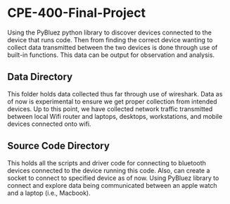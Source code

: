 # CPE-400-Final-Project

Using the PyBluez python library to discover devices connected to the device that runs code.
Then from finding the correct device wanting to collect data transmitted between the two devices
is done through use of built-in functions.  This data can be output for observation and analysis. 

## Data Directory

This folder holds data collected thus far through use of wireshark.  Data as of now is experimental to ensure we get proper
collection from intended devices.  Up to this point, we have collected network traffic transmitted between local Wifi router
and laptops, desktops, workstations, and mobile devices connected onto wifi.

## Source Code Directory

This holds all the scripts and driver code for connecting to bluetooth devices connected to the device running this code.
Also, can create a socket to connect to specified device as of now.  Using PyBluez library to connect and explore data being 
communicated between an apple watch and a laptop (i.e., Macbook).
